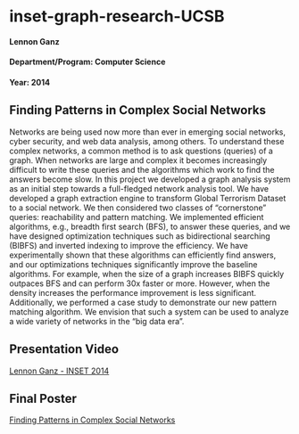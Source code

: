 # inset-graph-research-UCSB
#### Lennon Ganz
#### Department/Program: Computer Science
#### Year: 2014

## Finding Patterns in Complex Social Networks

Networks are being used now more than ever in emerging social networks, cyber security, and web data analysis, among others.
To understand these complex networks, a common method is to ask questions (queries) of a graph.
When networks are large and complex it becomes increasingly difficult to write these queries and the algorithms which work to find the answers become slow.
In this project we developed a graph analysis system as an initial step towards a full-fledged network analysis tool.
We have developed a graph extraction engine to transform Global Terrorism Dataset to a social network.
We then considered two classes of “cornerstone” queries: reachability and pattern matching. We implemented efficient algorithms, e.g., breadth first search (BFS), to answer these queries, and we have designed optimization techniques such as bidirectional searching (BIBFS) and inverted indexing to improve the efficiency.
We have experimentally shown that these algorithms can efficiently find answers, and our optimizations techniques significantly improve the baseline algorithms.
For example, when the size of a graph increases BIBFS quickly outpaces BFS and can perform 30x faster or more.
However, when the density increases the performance improvement is less significant.
Additionally, we performed a case study to demonstrate our new pattern matching algorithm. 
We envision that such a system can be used to analyze a wide variety of networks in the “big data era”.


## Presentation Video

[Lennon Ganz - INSET 2014](https://www.youtube.com/watch?v=HGrdiqF7sL8)

## Final Poster

[Finding Patterns in Complex Social Networks](https://drive.google.com/open?id=0B768S0QtfNoeVEpHaFJrQ0ZhWnM)